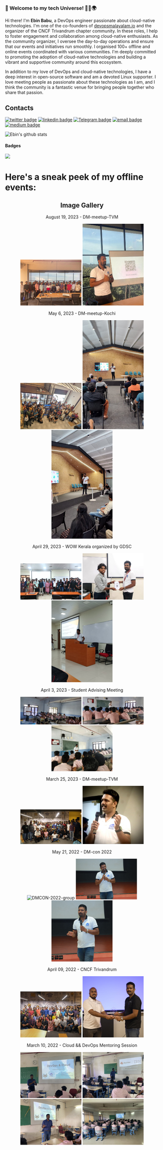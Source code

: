 ### 👋 Welcome to my tech Universe! 🥷🏻🌍
Hi there! I'm **Ebin Babu**, a DevOps engineer passionate about cloud-native technologies. I'm one of the co-founders of [devopsmalayalam.io](https://devopsmalayalam.io) and the organizer of the CNCF Trivandrum chapter community. In these roles, I help to foster engagement and collaboration among cloud-native enthusiasts. As the community organizer, I oversee the day-to-day operations and ensure that our events and initiatives run smoothly. I organised 100+ offline and online events coordinated with various communities. I'm deeply committed to promoting the adoption of cloud-native technologies and building a vibrant and supportive community around this ecosystem.

In addition to my love of DevOps and cloud-native technologies, I have a deep interest in open-source software and am a devoted Linux supporter. I love meeting people as passionate about these technologies as I am, and I think the community is a fantastic venue for bringing people together who share that passion.

## Contacts
[![twitter badge](https://img.shields.io/badge/twitter-ebinbabu97?style=social&logo=twitter)](https://twitter.com/ebinbabu97) [![linkedin badge](https://img.shields.io/badge/linkedin-ebinbabu?style=social&logo=linkedin)](https://www.linkedin.com/in/ebin-babu/) [![Telegram badge](https://img.shields.io/badge/Telegram--blue?style=social&logo=telegram)](https://t.me/thedevopsman) [![email badge](https://img.shields.io/badge/Email-Contact%20Me-blue?style=social&logo=email)](mailto:ebinbabuofficial@gmail.com)
[![medium badge](https://img.shields.io/badge/Medium-ebinbabu-blue?style=social&logo=medium)](https://ebinbabu.medium.com/)

![Ebin's github stats](https://github-readme-stats.anuraghazra1.vercel.app/api?username=ebinbabu&show_icons=true&hide_border=false&title_color=03E6FF&icon_color=79ff97&text_color=9f9f9f&bg_color=151515)

#### Badges
![](https://komarev.com/ghpvc/?username=ebinbabu)

#  Here's a sneak peek of my offline events:

<div align="center">
  <h2>Image Gallery</h2>
</div>

<div align="center">
  <p>August 19, 2023 - DM-meetup-TVM</p>
  <img src="./images/dm-meetup-august-1.jpeg" alt="dm-meetup-august-group" width="200">
  <img src="./images/dm-meetup-august.jpeg" alt="dm-meetup-august-ebinbabu" width="200">
</div>

<div align="center">
  <p>May 6, 2023 - DM-meetup-Kochi</p>
  <img src="./images/dm-meetup-june-1.jpeg" alt="dm-meetup-may-group" width="200">
  <img src="./images/dm-meetup-june.jpeg" alt="dm-meetup-may-ebinbabu-1" width="200">
  <img src="./images/dm-meetup-june-2.jpeg" alt="dm-meetup-may-ebinbabu-2" width="200">
</div>

<div align="center">
 <p>April 29, 2023 - WOW Kerala organized by GDSC</p>
   <img src="./images/gdsc-2.jpeg" alt="GDSC-wow-group" width="200">
   <img src="./images/gdsc-1.jpeg" alt="GDSC-wow-ebinbabu-1" width="200">
   <img src="./images/gdsc-3.jpeg" alt="GDSC-wow-ebinbabu-2" width="200">
</div>
<div align="center">
<p> April 3, 2023 - Student Advising Meeting </p>
<img src="./images/smpc-1.jpeg" alt="Student-Advising-Meeting-ebinbabu-0" width="200">
<img src="./images/smpc-2.jpeg" alt="Student-Advising-Meeting-ebinbabu-1" width="200">
<img src="./images/smpc-3.jpeg" alt="Student-Advising-Meeting-ebinbabu-2" width="200">
</div>

<div align="center">

<p> March 25, 2023 - DM-meetup-TVM </p>
<img src="./images/dm-meetup-march-1.jpeg" alt="DM-Meetup-ebinbabu-0" width="200">
<img src="./images/dm-meetup-march.jpeg" alt="DM-Meetup-ebinbabu-1" width="200">
</div>
<div align="center">
<p> May 21, 2022 - DM-con 2022 </p>
<img src="./images/dmcon-1.JPG" alt="DMCON-2022-group">
<img src="./images/dmcon-2.jpeg" alt="DMCON-2022-ebin" width="200">
<img src="./images/dmcon01.jpeg" alt="DMCON-2022-ebinbabu-1" width="200">
</div>
<div align="center">
<p> April 09, 2022 - CNCF Trivandrum </p>
<img src="./images/cncf.JPG" alt="cncftrivandrum-2022-group" width="200">
<img src="./images/cncf-1.jpeg" alt="cncftrivandrum-2022-ebinbabu" width="200">
</div>
<div align="center">
<p> March 10, 2022 - Cloud && DevOps Mentoring Session </p>
<img src="./images/devops-3.jpeg" alt="devops-class-ebinbabu-2022" width="200">
<img src="./images/devops.jpeg" alt="devops-class-ebinbabu-2022-1" width="200">
<img src="./images/devops-2.jpeg" alt="devops-class-ebinbabu-2022-2" width="200">
<img src="./images/devops-1.jpeg" alt="devops-class-ebinbabu-2022-3" width="200">
</div>